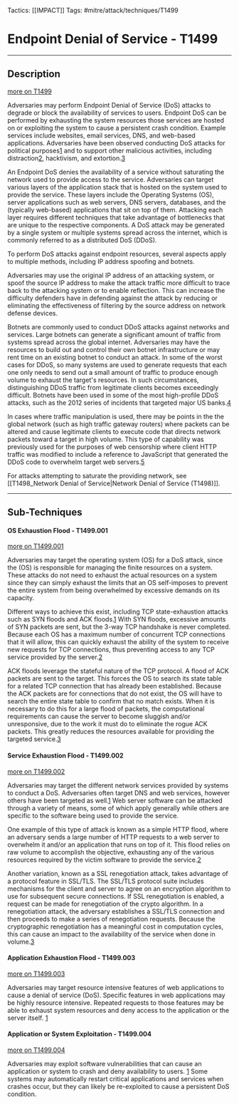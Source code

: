 Tactics: [[IMPACT]]
Tags: #mitre/attack/techniques/T1499  

# Endpoint Denial of Service - T1499
---
## Description
[more on T1499](https://attack.mitre.org/techniques/T1499)

Adversaries may perform Endpoint Denial of Service (DoS) attacks to degrade or block the availability of services to users. Endpoint DoS can be performed by exhausting the system resources those services are hosted on or exploiting the system to cause a persistent crash condition. Example services include websites, email services, DNS, and web-based applications. Adversaries have been observed conducting DoS attacks for political purposes[1](https://www.fireeye.com/blog/threat-research/2014/11/operation-poisoned-handover-unveiling-ties-between-apt-activity-in-hong-kongs-pro-democracy-movement.html) and to support other malicious activities, including distraction[2](https://www.ic3.gov/media/2012/FraudAlertFinancialInstitutionEmployeeCredentialsTargeted.pdf), hacktivism, and extortion.[3](https://www.symantec.com/content/en/us/enterprise/media/security_response/whitepapers/the-continued-rise-of-ddos-attacks.pdf)

An Endpoint DoS denies the availability of a service without saturating the network used to provide access to the service. Adversaries can target various layers of the application stack that is hosted on the system used to provide the service. These layers include the Operating Systems (OS), server applications such as web servers, DNS servers, databases, and the (typically web-based) applications that sit on top of them. Attacking each layer requires different techniques that take advantage of bottlenecks that are unique to the respective components. A DoS attack may be generated by a single system or multiple systems spread across the internet, which is commonly referred to as a distributed DoS (DDoS).

To perform DoS attacks against endpoint resources, several aspects apply to multiple methods, including IP address spoofing and botnets.

Adversaries may use the original IP address of an attacking system, or spoof the source IP address to make the attack traffic more difficult to trace back to the attacking system or to enable reflection. This can increase the difficulty defenders have in defending against the attack by reducing or eliminating the effectiveness of filtering by the source address on network defense devices.

Botnets are commonly used to conduct DDoS attacks against networks and services. Large botnets can generate a significant amount of traffic from systems spread across the global internet. Adversaries may have the resources to build out and control their own botnet infrastructure or may rent time on an existing botnet to conduct an attack. In some of the worst cases for DDoS, so many systems are used to generate requests that each one only needs to send out a small amount of traffic to produce enough volume to exhaust the target's resources. In such circumstances, distinguishing DDoS traffic from legitimate clients becomes exceedingly difficult. Botnets have been used in some of the most high-profile DDoS attacks, such as the 2012 series of incidents that targeted major US banks.[4](https://www.justice.gov/opa/pr/seven-iranians-working-islamic-revolutionary-guard-corps-affiliated-entities-charged)

In cases where traffic manipulation is used, there may be points in the the global network (such as high traffic gateway routers) where packets can be altered and cause legitimate clients to execute code that directs network packets toward a target in high volume. This type of capability was previously used for the purposes of web censorship where client HTTP traffic was modified to include a reference to JavaScript that generated the DDoS code to overwhelm target web servers.[5](https://arstechnica.com/information-technology/2015/03/massive-denial-of-service-attack-on-github-tied-to-chinese-government/)

For attacks attempting to saturate the providing network, see [[T1498_Network Denial of Service|Network Denial of Service (T1498)]].

---
## Sub-Techniques

#### OS Exhaustion Flood - T1499.001
[more on T1499.001](https://attack.mitre.org/techniques/T1499/001)

Adversaries may target the operating system (OS) for a DoS attack, since the (OS) is responsible for managing the finite resources on a system. These attacks do not need to exhaust the actual resources on a system since they can simply exhaust the limits that an OS self-imposes to prevent the entire system from being overwhelmed by excessive demands on its capacity.

Different ways to achieve this exist, including TCP state-exhaustion attacks such as SYN floods and ACK floods.[1](https://pages.arbornetworks.com/rs/082-KNA-087/images/13th_Worldwide_Infrastructure_Security_Report.pdf) With SYN floods, excessive amounts of SYN packets are sent, but the 3-way TCP handshake is never completed. Because each OS has a maximum number of concurrent TCP connections that it will allow, this can quickly exhaust the ability of the system to receive new requests for TCP connections, thus preventing access to any TCP service provided by the server.[2](https://www.cloudflare.com/learning/ddos/syn-flood-ddos-attack/)

ACK floods leverage the stateful nature of the TCP protocol. A flood of ACK packets are sent to the target. This forces the OS to search its state table for a related TCP connection that has already been established. Because the ACK packets are for connections that do not exist, the OS will have to search the entire state table to confirm that no match exists. When it is necessary to do this for a large flood of packets, the computational requirements can cause the server to become sluggish and/or unresponsive, due to the work it must do to eliminate the rogue ACK packets. This greatly reduces the resources available for providing the targeted service.[3](https://www.corero.com/resources/ddos-attack-types/syn-flood-ack.html)

#### Service Exhaustion Flood - T1499.002
[more on T1499.002](https://attack.mitre.org/techniques/T1499/002)

Adversaries may target the different network services provided by systems to conduct a DoS. Adversaries often target DNS and web services, however others have been targeted as well.[1](https://pages.arbornetworks.com/rs/082-KNA-087/images/13th_Worldwide_Infrastructure_Security_Report.pdf) Web server software can be attacked through a variety of means, some of which apply generally while others are specific to the software being used to provide the service.

One example of this type of attack is known as a simple HTTP flood, where an adversary sends a large number of HTTP requests to a web server to overwhelm it and/or an application that runs on top of it. This flood relies on raw volume to accomplish the objective, exhausting any of the various resources required by the victim software to provide the service.[2](https://www.cloudflare.com/learning/ddos/http-flood-ddos-attack/)

Another variation, known as a SSL renegotiation attack, takes advantage of a protocol feature in SSL/TLS. The SSL/TLS protocol suite includes mechanisms for the client and server to agree on an encryption algorithm to use for subsequent secure connections. If SSL renegotiation is enabled, a request can be made for renegotiation of the crypto algorithm. In a renegotiation attack, the adversary establishes a SSL/TLS connection and then proceeds to make a series of renegotiation requests. Because the cryptographic renegotiation has a meaningful cost in computation cycles, this can cause an impact to the availability of the service when done in volume.[3](https://www.netscout.com/blog/asert/ddos-attacks-ssl-something-old-something-new)

#### Application Exhaustion Flood - T1499.003
[more on T1499.003](https://attack.mitre.org/techniques/T1499/003)

Adversaries may target resource intensive features of web applications to cause a denial of service (DoS). Specific features in web applications may be highly resource intensive. Repeated requests to those features may be able to exhaust system resources and deny access to the application or the server itself. [1](https://pages.arbornetworks.com/rs/082-KNA-087/images/13th_Worldwide_Infrastructure_Security_Report.pdf)

#### Application or System Exploitation - T1499.004
[more on T1499.004](https://attack.mitre.org/techniques/T1499/004)

Adversaries may exploit software vulnerabilities that can cause an application or system to crash and deny availability to users. [1](https://blog.sucuri.net/2015/08/bind9-denial-of-service-exploit-in-the-wild.html) Some systems may automatically restart critical applications and services when crashes occur, but they can likely be re-exploited to cause a persistent DoS condition.



